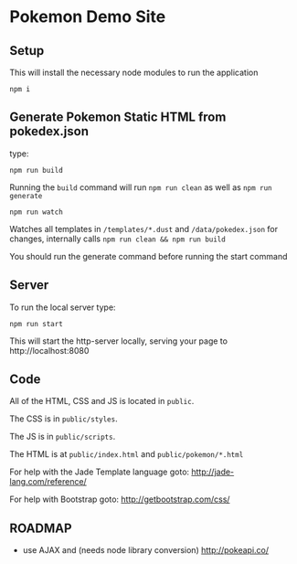 Pokemon Demo Site
=================

## Setup

This will install the necessary node modules to run the application

```
npm i
```

## Generate Pokemon Static HTML from pokedex.json

type:

```
npm run build
```
Running the `build` command will run `npm run clean` as well as `npm run generate`


```
npm run watch
```
Watches all templates in `/templates/*.dust` and `/data/pokedex.json` for changes, internally calls `npm run clean && npm run build`


You should run the generate command before running the start command

## Server

To run the local server type:
```
npm run start
```

This will start the http-server locally, serving your page to http://localhost:8080

## Code

All of the HTML, CSS and JS is located in `public`.

The CSS is in `public/styles`.

The JS is in `public/scripts`.

The HTML is at `public/index.html` and `public/pokemon/*.html`

For help with the Jade Template language goto:  http://jade-lang.com/reference/

For help with Bootstrap goto:  http://getbootstrap.com/css/

## ROADMAP
* use AJAX and (needs node library conversion) http://pokeapi.co/
